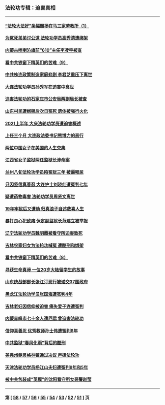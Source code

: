 ### 法轮功专辑：迫害真相
---
#### [“法轮大法好”条幅飘扬在马三家劳教所（1）](../../pages/nf4379/n13162779.md?08180430) 
#### [为冤死弟弟讨公道 法轮功学员高秀清遭绑架](../../pages/nf4379/n13165676.md?08180430) 
#### [内蒙古喀喇沁旗前“610”主任李凌宇被查](../../pages/nf4379/n13166454.md?08180430) 
#### [看中共铁窗下精英们的苦难（9）](../../pages/nf4379/n13163911.md?08180430) 
#### [中共株连政策制造家庭悲剧 李君芝重压下离世](../../pages/nf4379/n13163660.md?08180430) 
#### [大连法轮功学员孙秀军在迫害中离世](../../pages/nf4379/n13163546.md?08180430) 
#### [迫害法轮功的石家庄市公安局两副局长被查](../../pages/nf4379/n13160627.md?08180430) 
#### [山东村民遭绑架后次日冤死 遗体被强行火化](../../pages/nf4379/n13161947.md?08180430) 
#### [2021上半年 大庆法轮功学员遭迫害概述](../../pages/nf4379/n13160165.md?08180430) 
#### [上任三个月 大连政法委书记熊博力的恶行](../../pages/nf4379/n13157876.md?08180430) 
#### [两位中国女子在美国的人生交集](../../pages/nf4379/n13156138.md?08180430) 
#### [江西省女子监狱两任监狱长涉命案](../../pages/nf4379/n13157475.md?08180430) 
#### [兰州八旬法轮功学员陷冤狱三年 被逼喝尿](../../pages/nf4379/n13155668.md?08180430) 
#### [只因坚信真善忍 大连护士刘晓红遭冤判七年](../../pages/nf4379/n13155547.md?08180430) 
#### [疑遭药物毒害 法轮功学员周贤文离世](../../pages/nf4379/n13154959.md?08180430) 
#### [19年牢狱后又遭劫 归真浪子自述悲喜人生](../../pages/nf4379/n13152646.md?08180430) 
#### [暴打良心犯致瘫 保定副监狱长范建立被举报](../../pages/nf4379/n13153331.md?08180430) 
#### [辽宁法轮功学员魏明霞被看守所迫害致死](../../pages/nf4379/n13152242.md?08180430) 
#### [吉林农家妇女为法轮功喊冤 遭酷刑和绑架](../../pages/nf4379/n13150518.md?08180430) 
#### [看中共铁窗下精英们的苦难（8）](../../pages/nf4379/n13149851.md?08180430) 
#### [寻获生命真谛 一位20岁大陆留学生的故事](../../pages/nf4379/n13151318.md?08180430) 
#### [山东统战部部长张江汀恶行被递交37国政府](../../pages/nf4379/n13143951.md?08180430) 
#### [黑龙江法轮功学员张国海遭冤判4年](../../pages/nf4379/n13148298.md?08180430) 
#### [吉林老妇因信仰被迫害 痛失爱子连遭冤判](../../pages/nf4379/n13149630.md?08180430) 
#### [内蒙赤峰市七十余人遭厄运 曾迫害法轮功](../../pages/nf4379/n13148027.md?08180430) 
#### [信仰真善忍 优秀教师孙士伟遭冤判6年](../../pages/nf4379/n13147752.md?08180430) 
#### [中共监狱“春风化雨”背后的酷刑](../../pages/nf4379/n13147504.md?08180430) 
#### [美弗州鲍灵格林镇通过决议 声援法轮功](../../pages/nf4379/n13146829.md?08180430) 
#### [天津法轮功学员杨江山夫妇遭冤判9年和5年](../../pages/nf4379/n13144588.md?08180430) 
#### [被中共包装成“英模”的沈阳看守所女恶警赵莹](../../pages/nf4379/n13141183.md?08180430) 

---
#### 第 [ [58](./58.md?08180430) / [57](./57.md?08180430) / [56](./56.md?08180430) / [55](./55.md?08180430) / [54](./54.md?08180430) / [53](./53.md?08180430) / [52](./52.md?08180430) / [51](./51.md?08180430) ] 页
